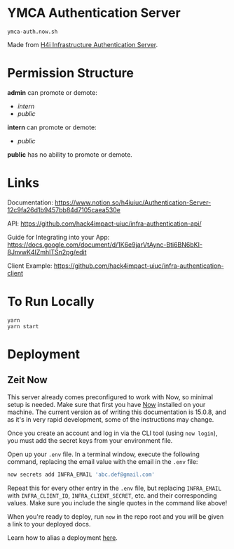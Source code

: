 # YMCA Authentication Server

    ymca-auth.now.sh

Made from [H4i Infrastructure Authentication Server](https://github.com/hack4impact-uiuc/infra-authentication-server).

# Permission Structure

**admin** can promote or demote:

- _intern_
- _public_

**intern** can promote or demote:

- _public_

**public** has no ability to promote or demote.

# Links

Documentation: https://www.notion.so/h4iuiuc/Authentication-Server-12c9fa26d1b9457bb84d7105caea530e

API: https://github.com/hack4impact-uiuc/infra-authentication-api/

Guide for Integrating into your App: https://docs.google.com/document/d/1K6e9jarVtAync-Bti6BN6bKI-8JnvwK4IZmhlTSn2pg/edit

Client Example: https://github.com/hack4impact-uiuc/infra-authentication-client

# To Run Locally

```
yarn
yarn start
```

# Deployment

## Zeit Now

This server already comes preconfigured to work with Now, so minimal setup is needed.
Make sure that first you have [Now](https://zeit.co/download) installed on your machine. The current version as of writing this documentation is 15.0.8, and as it's in very rapid development, some of the instructions may change.

Once you create an account and log in via the CLI tool (using `now login`), you must add the secret keys from your environment file.

Open up your `.env` file. In a terminal window, execute the following command, replacing the email value with the email in the `.env` file:

```bash
now secrets add INFRA_EMAIL 'abc.def@gmail.com'
```

Repeat this for every other entry in the `.env` file, but replacing `INFRA_EMAIL` with `INFRA_CLIENT_ID`, `INFRA_CLIENT_SECRET`, etc. and their corresponding values. Make sure you include the single quotes in the command like above!

When you're ready to deploy, run `now` in the repo root and you will be given a link to your deployed docs.

Learn how to alias a deployment [here](https://zeit.co/docs/v2/domains-and-aliases/aliasing-a-deployment).
